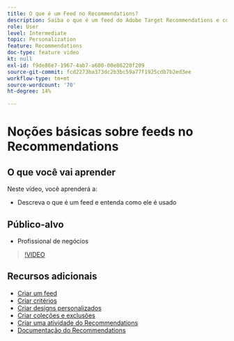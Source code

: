 ```yaml
---
title: O que é um Feed no Recommendations?
description: Saiba o que é um feed do Adobe Target Recommendations e como ele é usado
role: User
level: Intermediate
topic: Personalization
feature: Recommendations
doc-type: feature video
kt: null
exl-id: f9de86e7-1967-4ab7-a600-00e86220f209
source-git-commit: fcd2273ba373dc2b3bc59a77f1925cdb7b2ed3ee
workflow-type: tm+mt
source-wordcount: '70'
ht-degree: 14%

---
```


# Noções básicas sobre feeds no Recommendations

## O que você vai aprender

Neste vídeo, você aprenderá a:

* Descreva o que é um feed e entenda como ele é usado

## Público-alvo

* Profissional de negócios

>[!VIDEO](https://video.tv.adobe.com/v/27695?quality=12)

## Recursos adicionais

* [Criar um feed](create-a-feed.md)
* [Criar critérios](create-criteria.md)
* [Criar designs personalizados](create-custom-designs.md)
* [Criar coleções e exclusões](create-collections-and-exclusions.md)
* [Criar uma atividade do Recommendations](create-a-recommendations-activity.md)
* [Documentação do Recommendations](https://experienceleague.adobe.com/docs/target/using/recommendations/recommendations.html?lang=en)
